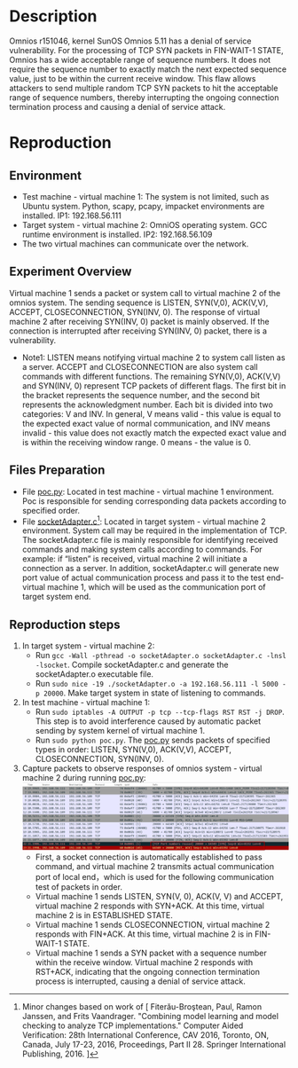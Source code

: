 # Description
Omnios r151046, kernel SunOS Omnios 5.11 has a denial of service vulnerability. For the processing of TCP SYN packets in FIN-WAIT-1 STATE, Omnios has a wide acceptable range of sequence numbers. It does not require the sequence number to exactly match the next expected sequence value, just to be within the current receive window. This flaw allows attackers to send multiple random TCP SYN packets to hit the acceptable range of sequence numbers, thereby interrupting the ongoing connection termination process and causing a denial of service attack.

# Reproduction
## Environment
* Test machine - virtual machine 1: The system is not limited, such as Ubuntu system. Python, scapy, pcapy, impacket environments are installed. IP1: 192.168.56.111 
* Target system - virtual machine 2: OmniOS operating system. GCC runtime environment is installed. IP2: 192.168.56.109
* The two virtual machines can communicate over the network.

## Experiment Overview
Virtual machine 1 sends a packet or system call to virtual machine 2 of the omnios system. The sending sequence is LISTEN, SYN(V,0), ACK(V,V), ACCEPT, CLOSECONNECTION, SYN(INV, 0). The response of virtual machine 2 after receiving SYN(INV, 0) packet is mainly observed. If the connection is interrupted after receiving SYN(INV, 0) packet, there is a vulnerability. 
* Note1: LISTEN means notifying virtual machine 2 to system call listen as a server. ACCEPT and CLOSECONNECTION are also system call commands with different functions. The remaining SYN(V,0), ACK(V,V) and SYN(INV, 0) represent TCP packets of different flags. The first bit in the bracket represents the sequence number, and the second bit represents the acknowledgment number. Each bit is divided into two categories: V and INV. ​​In general​​, V means valid - this value is equal to the expected exact value of normal communication, and INV means invalid - this value does not exactly match the expected exact value and is within the receiving window range. 0 means - the value is 0.

## Files Preparation
* File [poc.py](https://github.com/zq-star/TCP-Vuln-Report/blob/master/Omnios-r151046-5.11/tcp-syn-in-fin-wait-1/poc.py): Located in test machine - virtual machine 1 environment. Poc is responsible for sending corresponding data packets according to specified order. 
* File [socketAdapter.c](https://github.com/zq-star/TCP-Vuln-Report/blob/master/Omnios-r151046-5.11/SutAdapter/socketAdapter.c)[^socketAdapterCode]: Located in target system - virtual machine 2 environment. System call may be required in the implementation of TCP. The socketAdapter.c file is mainly responsible for identifying received commands and making system calls according to commands. For example: if “listen” is received, virtual machine 2 will initiate a connection as a server. In addition, socketAdapter.c will generate new port value of actual communication process and pass it to the test end-virtual machine 1, which will be used as the communication port of target system end.

## Reproduction steps
1. In target system - virtual machine 2:
   * Run `gcc -Wall -pthread -o socketAdapter.o socketAdapter.c -lnsl -lsocket`. Compile socketAdapter.c and generate the socketAdapter.o executable file. 
   * Run `sudo nice -19 ./socketAdapter.o -a 192.168.56.111 -l 5000 -p 20000`. Make target system in state of listening to commands.
2. In test machine - virtual machine 1:
   * Run `sudo iptables -A OUTPUT -p tcp --tcp-flags RST RST -j DROP`. This step is to avoid interference caused by automatic packet sending by system kernel of virtual machine 1.
   * Run `sudo python poc.py`. The [poc.py](https://github.com/zq-star/TCP-Vuln-Report/blob/master/Omnios-r151046-5.11/tcp-syn-in-fin-wait-1/poc.py) sends packets of specified types in order: LISTEN, SYN(V,0), ACK(V,V), ACCEPT, CLOSECONNECTION, SYN(INV, 0).
3. Capture packets to observe responses of omnios system - virtual machine 2 during running [poc.py](https://github.com/zq-star/TCP-Vuln-Report/blob/master/Omnios-r151046-5.11/tcp-syn-in-fin-wait-1/poc.py):
![packets](https://github.com/zq-star/TCP-Vuln-Report/blob/master/Omnios-r151046-5.11/pictures/tcp-syn-in-fin-wait-1-1.png)
   * First, a socket connection is automatically established to pass command, and virtual machine 2 transmits actual communication port of local end，which is used for the following communication test of packets in order.
   * Virtual machine 1 sends LISTEN, SYN(V, 0), ACK(V, V) and ACCEPT, virtual machine 2 responds with SYN+ACK. At this time, virtual machine 2 is in ESTABLISHED STATE.
   * Virtual machine 1 sends CLOSECONNECTION, virtual machine 2 responds with FIN+ACK. At this time, virtual machine 2 is in FIN-WAIT-1 STATE.
   * Virtual machine 1 sends a SYN packet with a sequence number within the receive window. Virtual machine 2 responds with RST+ACK, indicating that the ongoing connection termination process is interrupted, causing a denial of service attack.
  
[^socketAdapterCode]: Minor changes based on work of [ Fiterău-Broştean, Paul, Ramon Janssen, and Frits Vaandrager. "Combining model learning and model checking to analyze TCP implementations." Computer Aided Verification: 28th International Conference, CAV 2016, Toronto, ON, Canada, July 17-23, 2016, Proceedings, Part II 28. Springer International Publishing, 2016. ]




